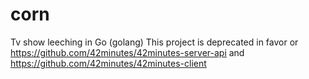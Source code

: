# corn
Tv show leeching in Go (golang)
This project is deprecated in favor or https://github.com/42minutes/42minutes-server-api and https://github.com/42minutes/42minutes-client
